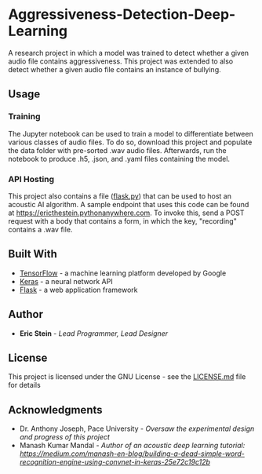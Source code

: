 # Aggressiveness-Detection-Deep-Learning

A research project in which a model was trained to detect whether a given audio file contains aggressiveness. This project was extended to also detect whether a given audio file contains an instance of bullying.

## Usage

### Training

The Jupyter notebook can be used to train a model to differentiate between various classes of audio files. To do so, download this project and populate the data folder with pre-sorted .wav audio files. Afterwards, run the notebook to produce .h5, .json, and .yaml files containing the model.

### API Hosting

This project also contains a file ([flask.py](flask.py)) that can be used to host an acoustic AI algorithm. A sample endpoint that uses this code can be found at https://ericthestein.pythonanywhere.com. To invoke this, send a POST request with a body that contains a form, in which the key, "recording" contains a .wav file.

## Built With

* [TensorFlow](https://www.tensorflow.org/) - a machine learning platform developed by Google
* [Keras](https://keras.io/) - a neural network API
* [Flask](https://palletsprojects.com/p/flask/) - a web application framework


## Author

* **Eric Stein** - *Lead Programmer, Lead Designer*

## License

This project is licensed under the GNU License - see the [LICENSE.md](LICENSE.md) file for details

## Acknowledgments

* Dr. Anthony Joseph, Pace University - *Oversaw the experimental design and progress of this project*
* Manash Kumar Mandal - *Author of an acoustic deep learning tutorial: https://medium.com/manash-en-blog/building-a-dead-simple-word-recognition-engine-using-convnet-in-keras-25e72c19c12b*
